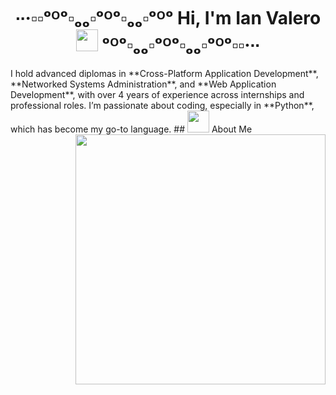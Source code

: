 <h1 align="center">∙∙·▫▫ᵒᴼᵒ▫ₒₒ▫ᵒᴼᵒ▫ₒₒ▫ᵒᴼᵒ Hi, I'm Ian Valero <img src="https://media.giphy.com/media/hvRJCLFzcasrR4ia7z/giphy.gif" width="35"> ᵒᴼᵒ▫ₒₒ▫ᵒᴼᵒ▫ₒₒ▫ᵒᴼᵒ▫▫·∙∙ </h1>
I hold advanced diplomas in **Cross-Platform Application Development**, **Networked Systems Administration**, and **Web Application Development**, with over 4 years of experience across internships and professional roles. I’m passionate about coding, especially in **Python**, which has become my go-to language.
## <img src="https://github.com/user-attachments/assets/f773f3a0-02d7-4b69-afcd-44adbe390541" width="35"> About Me
<picture> <img align="right" src="https://media.giphy.com/media/SWoSkN6DxTszqIKEqv/giphy.gif" width = 400px></picture>
